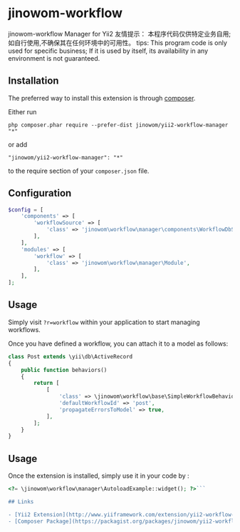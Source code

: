 jinowom-workflow
==================
jinowom-workflow Manager for Yii2
 友情提示：
 本程序代码仅供特定业务自用;
 如自行使用,不确保其在任何环境中的可用性。
 tips:
 This program code is only used for specific business;
 If it is used by itself, its availability in any environment is not guaranteed.

Installation
------------

The preferred way to install this extension is through [composer](http://getcomposer.org/download/).

Either run

```
php composer.phar require --prefer-dist jinowom/yii2-workflow-manager "*"
```

or add

```
"jinowom/yii2-workflow-manager": "*"
```

to the require section of your `composer.json` file.

## Configuration

```php
$config = [
    'components' => [
        'workflowSource' => [
            'class' => 'jinowom\workflow\manager\components\WorkflowDbSource',
        ],
    ],
    'modules' => [
        'workflow' => [
            'class' => 'jinowom\workflow\manager\Module',
        ],
    ],
];
```


## Usage

Simply visit `?r=workflow` within your application to start managing workflows.

Once you have defined a workflow, you can attach it to a model as follows:

```php
class Post extends \yii\db\ActiveRecord
{
    public function behaviors()
    {
        return [
            [
                'class' => \jinowom\workflow\base\SimpleWorkflowBehavior::className(),
                'defaultWorkflowId' => 'post',
                'propagateErrorsToModel' => true,
            ],
        ];
    }
}
```

Usage
-----

Once the extension is installed, simply use it in your code by  :

```php
<?= \jinowom\workflow\manager\AutoloadExample::widget(); ?>```

## Links

- [Yii2 Extension](http://www.yiiframework.com/extension/yii2-workflow-manager)
- [Composer Package](https://packagist.org/packages/jinowom/yii2-workflow-manager)


